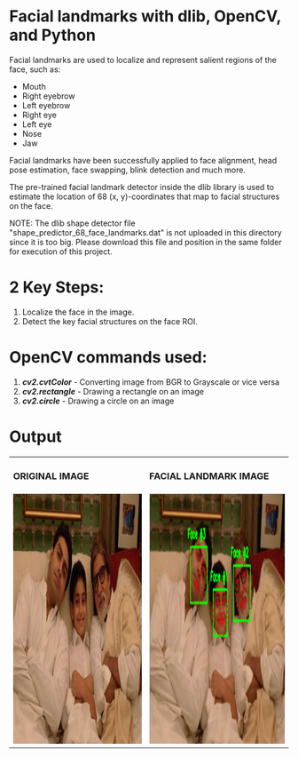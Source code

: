 # Facial landmarks with dlib, OpenCV, and Python

Facial landmarks are used to localize and represent salient regions of the face, such as:
* Mouth
* Right eyebrow
* Left eyebrow
* Right eye
* Left eye
* Nose
* Jaw

Facial landmarks have been successfully applied to face alignment, head pose estimation, face swapping, blink detection and much more.

The pre-trained facial landmark detector inside the dlib library is used to estimate the location of 68 (x, y)-coordinates that map to facial structures on the face.

NOTE: The dlib shape detector file "shape_predictor_68_face_landmarks.dat" is not uploaded in this directory since it is too big. Please download this file and position in the same folder for execution of this project.

# 2 Key Steps:
1) Localize the face in the image.
2) Detect the key facial structures on the face ROI.

# OpenCV commands used:
1) ***cv2.cvtColor*** - Converting image from BGR to Grayscale or vice versa
2) ***cv2.rectangle*** - Drawing a rectangle on an image
3) ***cv2.circle*** - Drawing a circle on an image

# Output
<table>
  <tr>
     <td> <h3>ORIGINAL IMAGE</h3> </td>
     <td> <h3>FACIAL LANDMARK IMAGE</h3> </td>
  </tr>
  <tr>
    <td> <img src="multiplefaces.jpg"  alt="1" width = 715px height = 450px ></td>
    <td><img src="face_landmark.png" alt="2" width = 715px height = 450px></td>
   </tr> 
</table>
